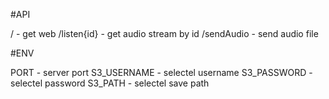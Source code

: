 #API

/ - get web
/listen{id} - get audio stream by id
/sendAudio - send audio file

#ENV

PORT - server port
S3_USERNAME - selectel username
S3_PASSWORD - selectel password
S3_PATH - selectel save path